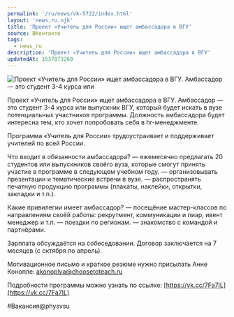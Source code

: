 ```yaml
---
permalink: '/ru/news/vk-5722/index.html'
layout: 'news.ru.njk'
title: 'Проект «Учитель для России» ищет амбассадора в ВГУ'
source: ВКонтакте
tags:
  - news_ru
description: 'Проект «Учитель для России» ищет амбассадора в ВГУ'
updatedAt: 1537873260
---
```

![Проект «Учитель для России» ищет амбассадора в ВГУ. Амбассадор — это студент 3-4 курса или](https://sun9-22.userapi.com/impf/TZjiGvF_EjC4SihubsmP6DNR0pu6cC76ECEWTg/-RQu9_FvQuQ.jpg?size=1280x854&quality=96&sign=72613c3772d77dc16e1060867c019e5f&c_uniq_tag=aQW0zJt0uyRyh2BfXtgxLFaEzqzmw7JvCzaqnTsQI2Q&type=album)

Проект «Учитель для России» ищет амбассадора в ВГУ. Амбассадор — это студент 3-4 курса или выпускник ВГУ, который будет искать в вузе потенциальных участников программы. Должность амбассадора будет интересна тем, кто хочет попробовать себя в hr-менеджменте.

Программа «Учитель для России» трудоустраивает и поддерживает учителей по всей России.

Что входит в обязанности амбассадора?
— ежемесячно предлагать 20 студентов или выпускников своёго вуза, которые смогут принять участие в программе в следующем учебном году.
— организовывать презентации и тематические встречи в вузе.
— распространять печатную продукцию программы (плакаты, наклейки, открытки, закладки и т.п.).

Какие привилегии имеет амбассадор?
— посещёние мастер-классов по направлениям своёй работы: рекрутмент, коммуникации и пиар, ивент менеджер и т.п.
— поездки по регионам.
— знакомство с командой и партнёрами.

Зарплата обсуждаётся на собеседовании. Договор заключается на 7 месяцев (с октября по апрель).

Мотивационное письмо и краткое резюме нужно присылать Анне Конопле: akonoplya@choosetoteach.ru

Подробности программы можно узнать по ссылке: [https://vk.cc/7Fa7IL](https://vk.cc/7Fa7IL)

#Вакансия@physvsu
